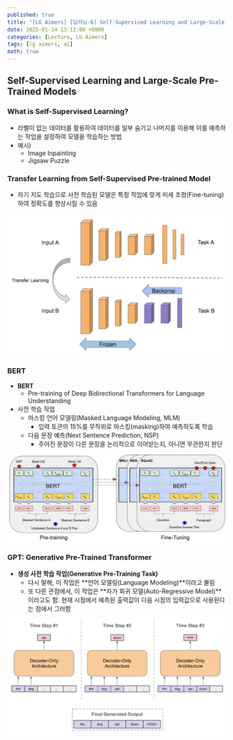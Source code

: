```yaml
---
published: true
title: "[LG Aimers] [딥러닝-6] Self-Supervised Learning and Large-Scale Pre-Trained Models"
date: 2025-01-14 13:12:00 +0900
categories: [Lecture, LG Aimers]
tags: [lg aimers, ai]
math: true
---
```

## Self-Supervised Learning and Large-Scale Pre-Trained Models

### What is Self-Supervised Learning?

- 라벨이 없는 데이터를 활용하여 데이터를 일부 숨기고 나머지를 이용해 이를 예측하는 작업을 설정하여 모델을 학습하는 방법
- 예시)
    - Image Inpainting
    - Jigsaw Puzzle

### Transfer Learning from Self-Supervised Pre-trained Model

- 자기 지도 학습으로 사전 학습된 모델은 특정 작업에 맞게 미세 조정(Fine-tuning)하여 정확도를 향상시킬 수 있음

![1.webp](/assets/img/lg-aimers/self-supervised-learning/1.webp)

### BERT

- **BERT**
    - Pre-training of Deep Bidirectional Transformers for Language Understanding
- 사전 학습 작업
    - 마스킹 언어 모델링(Masked Language Modeling, MLM)
        - 입력 토큰의 15%를 무작위로 마스킹(masking)하여 예측하도록 학습
    - 다음 문장 예측(Next Sentence Prediction, NSP)
        - 주어진 문장이 다른 문장을 논리적으로 이어받는지, 아니면 무관한지 판단

![2.jpg](/assets/img/lg-aimers/self-supervised-learning/2.jpg)

### GPT: Generative Pre-Trained Transformer

- **생성 사전 학습 작업(Generative Pre-Training Task)**
    - 다시 말해, 이 작업은 **언어 모델링(Language Modeling)**이라고 불림
    - 또 다른 관점에서, 이 작업은 **자가 회귀 모델(Auto-Regressive Model)**이라고도 함. 현재 시점에서 예측된 출력값이 다음 시점의 입력값으로 사용된다는 점에서 그러함

![3.png](/assets/img/lg-aimers/self-supervised-learning/3.png)